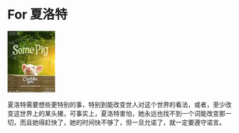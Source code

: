 # For 夏洛特

<img src="fig/somepig.jpg">




> 
  夏洛特需要想些更特别的事，特别到能改变世人对这个世界的看法，或者，至少改变这世界上的某头猪，可事实上，夏洛特害怕，她永远也找不到一个词能改变那一切，而且她得赶快了，她的时间快不够了，但一旦允诺了，就一定要遵守诺言。


